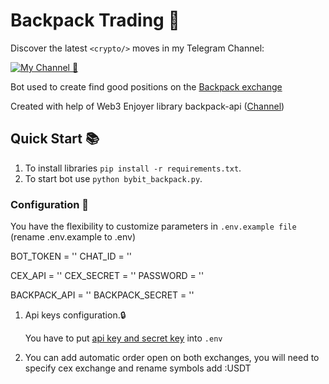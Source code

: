 # Backpack Trading 🔹


Discover the latest `<crypto/>` moves in my Telegram Channel:

[![My Channel 🥰](https://img.shields.io/badge/MinorHyper_|_Subscribe_🥰-0A66C2?style=for-the-badge&logo=telegram&logoColor=white)](https://t.me/+ZiA71w9HAfA5ODEy) 

Bot used to create find good positions on the [Backpack exchange](https://backpack.exchange/refer/binance)

Created with help of Web3 Enjoyer library backpack-api ([Channel](https://t.me/+ZiA71w9HAfA5ODEy))
## Quick Start 📚
   1. To install libraries `pip install -r requirements.txt`.
   2. To start bot use `python bybit_backpack.py`.

### Configuration 📧

You have the flexibility to customize parameters in `.env.example file` (rename .env.example to .env)

BOT_TOKEN = ''
CHAT_ID = ''

CEX_API = ''
CEX_SECRET = ''
PASSWORD = ''

BACKPACK_API = ''
BACKPACK_SECRET = ''

1. Api keys configuration.🔒

   You have to put [api key and secret key](https://backpack.exchange/settings/api-keys) into `.env` 


2. You can add automatic order open on both exchanges, you will need to specify cex exchange and rename symbols add :USDT
